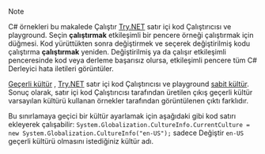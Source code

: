 
> [!NOTE]
> C# örnekleri bu makalede Çalıştır [Try.NET](https://try.dot.net) satır içi kod Çalıştırıcısı ve playground. Seçin **çalıştırmak** etkileşimli bir pencere örneği çalıştırmak için düğmesi. Kod yürüttükten sonra değiştirmek ve seçerek değiştirilmiş kodu çalıştırma **çalıştırmak** yeniden. Değiştirilmiş ya da çalışır etkileşimli penceresinde kod veya derleme başarısız olursa, etkileşimli pencere tüm C# Derleyici hata iletileri görüntüler. 
>  
> [Geçerli kültür](xref:System.Globalization.CultureInfo.CurrentCulture) , [Try.NET](https://try.dot.net) satır içi kod Çalıştırıcısı ve playground [sabit kültür](xref:System.Globalization.CultureInfo.InvariantCulture). Sonuç olarak, satır içi kod Çalıştırıcısı tarafından üretilen çıkış geçerli kültür varsayılan kültürü kullanan örnekler tarafından görüntülenen çıktı farklıdır. 
>
> Bu sınırlamaya geçici bir kültür ayarlamak için aşağıdaki gibi kod satırı ekleyerek çalışabilir: `System.Globalization.CultureInfo.CurrentCulture = new System.Globalization.CultureInfo("en-US");` sadece Değiştir `en-US` geçerli kültürü olmasını istediğiniz kültür adı.


